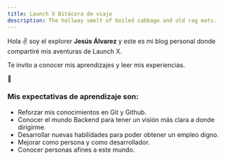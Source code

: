 ```yaml
---
title: Launch X Bitácora de viaje
description: The hallway smelt of boiled cabbage and old rag mats.
---
```


Hola ✌️  soy el explorer **Jesús Álvarez** y este es mi blog personal donde compartiré mis aventuras de Launch X.

Te invito a conocer mis aprendizajes y leer mis experiencias.

🚀

### Mis expectativas de aprendizaje son:  
+ Reforzar mis conocimientos en Git y Github. 
+ Conocer el mundo Backend para tener un visión más clara a donde dirigirme. 
+ Desarrollar nuevas habilidades para poder obtener un empleo digno.
+ Mejorar como persona y como desarrollador.
+ Conocer personas afines a este mundo.
